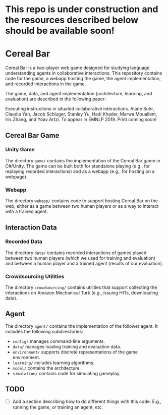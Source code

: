 # This repo is under construction and the resources described below should be available soon!

# Cereal Bar
Cereal Bar is a two-player web game designed for studying language understanding agents in collaborative interactions. This repository contains code for the game, a webapp hosting the game, the agent implementation, and recorded interactions in the game. 

The game, data, and agent implementation (architecture, learning, and evaluation) are described in the following paper:

Executing instructions in situated collaborative interactions. Alane Suhr, Claudia Yan, Jacob Schluger, Stanley Yu, Hadi Khader, Marwa Mouallem, Iris Zhang, and Yoav Artzi. To appear in EMNLP 2019. Print coming soon!

## Cereal Bar Game

### Unity Game

The directory `game/` contains the implementation of the Cereal Bar game in C#/Unity. The game can be built both for standalone playing (e.g., for replaying recorded interactions) and as a webapp (e.g., for hosting on a webpage).

### Webapp

The directory `webapp/` contains code to support hosting Cereal Bar on the web, either as a game between two human players or as a way to interact with a trained agent.

## Interaction Data

### Recorded Data

The directory `data/` contains recorded interactions of games played between two human players (which we used for training and evaluation) and between a human player and a trained agent (results of our evaluation).

### Crowdsourcing Utilities

The directory `crowdsourcing/` contains utilities that support collecting the interactions on Amazon Mechanical Turk (e.g., issuing HITs, downloading data).

## Agent

The directory `agent/` contains the implementation of the follower agent. It includes the following subdirectories:

* `config/` manages command-line arguments.
* `data/` manages loading training and evaluation data.
* `environment/` supports discrete representations of the game environment.
* `learning/` includes learning algorithms.
* `model/` contains the architecture.
* `simulation/` contains code for simulating gameplay.

## TODO

- [ ] Add a section describing how to do different things with this code. E.g., running the game, or training an agent, etc.
